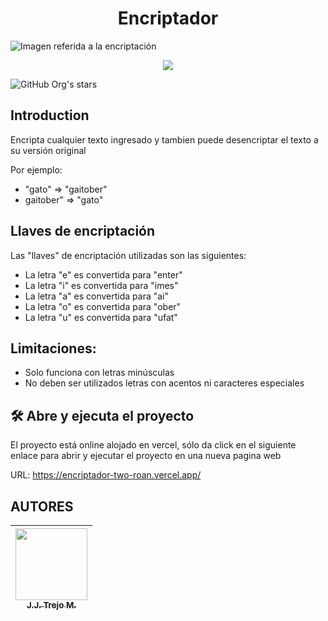<h1 align="center"> Encriptador </h1>

![Imagen referida a la encriptación](https://github.com/user-attachments/assets/0793412c-bc4b-43fe-aaa9-fdc00824c956)

<!-- De esta forma se coloca el Badge cuando no esta dentro de <p> ![Badge Finalizado](https://img.shields.io/badge/STATUS-FINALIZADO-green)   -->

<p align="center">
  <img src=https://img.shields.io/badge/STATUS-FINALIZADO-GREEN
>
</p>

 ![GitHub Org's stars](https://img.shields.io/github/stars/camilafernanda?style=social)

## Introduction
Encripta cualquier texto ingresado y tambien puede desencriptar el texto a su versión original 

Por ejemplo: 
- "gato" => "gaitober" 
- gaitober" => "gato"

## Llaves de encriptación
Las "llaves" de encriptación utilizadas son las siguientes:

- La letra "e" es convertida para "enter" 
- La letra "i" es convertida para "imes" 
- La letra "a" es convertida para "ai" 
- La letra "o" es convertida para "ober" 
- La letra "u" es convertida para "ufat"

## Limitaciones:

- Solo funciona con letras minúsculas
- No deben ser utilizados letras con acentos ni caracteres especiales

## :hammer_and_wrench: Abre y ejecuta el proyecto
El proyecto está online alojado en vercel, sólo da click en el siguiente enlace para abrir y ejecutar el proyecto en una nueva pagina web

URL: https://encriptador-two-roan.vercel.app/



## AUTORES


| [<img src="https://avatars.githubusercontent.com/u/134732505?v=4" width=115><br><sub> J.J. Trejo M. </sub>](https://github.com/Yisus-1) |
| :---: |
